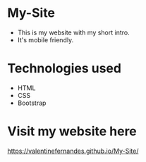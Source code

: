 # My-Site
  * This is my website with my short intro.
  * It's mobile friendly.

# Technologies used
  * HTML
  * CSS
  * Bootstrap

# Visit my website here
https://valentinefernandes.github.io/My-Site/ 

